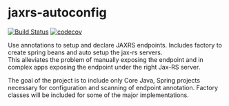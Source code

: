 # jaxrs-autoconfig

[![Build Status](https://travis-ci.org/amutsch/jaxrs-autoconfig.svg?branch=master)](https://travis-ci.org/amutsch/jaxrs-autoconfig) [![codecov](https://codecov.io/gh/amutsch/jaxrs-autoconfig/branch/master/graph/badge.svg)](https://codecov.io/gh/amutsch/jaxrs-autoconfig)

Use annotations to setup and declare JAXRS endpoints.  Includes factory to create spring beans and auto setup the jax-rs servers.  
This alleviates the problem of manually exposing the endpoint and in complex apps exposing the endpoint under the right Jax-RS server.

The goal of the project is to include only Core Java, Spring projects necessary for configuration and scanning of endpoint annotation.  Factory classes will be included for some of the major implementations.
